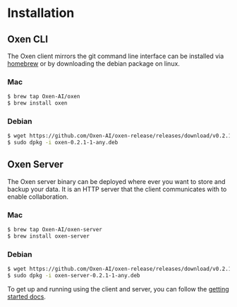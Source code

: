 # Installation

## Oxen CLI

The Oxen client mirrors the git command line interface can be installed via [homebrew](https://brew.sh/) or by downloading the debian package on linux.

### Mac

```bash
$ brew tap Oxen-AI/oxen
$ brew install oxen
```

### Debian

```bash
$ wget https://github.com/Oxen-AI/oxen-release/releases/download/v0.2.1/oxen-0.2.1-1-any.deb
$ sudo dpkg -i oxen-0.2.1-1-any.deb
```

## Oxen Server

The Oxen server binary can be deployed where ever you want to store and backup your data. It is an HTTP server that the client communicates with to enable collaboration.

### Mac

```bash
$ brew tap Oxen-AI/oxen-server
$ brew install oxen-server
```

### Debian

```bash
$ wget https://github.com/Oxen-AI/oxen-release/releases/download/v0.2.1/oxen-server-0.2.1-1-any.deb
$ sudo dpkg -i oxen-server-0.2.1-1-any.deb
```

To get up and running using the client and server, you can follow the [getting started docs](README.md).
